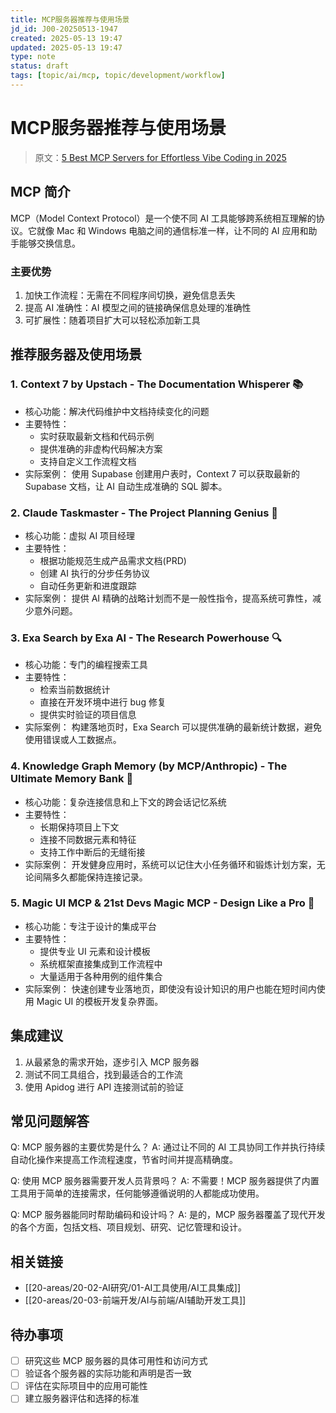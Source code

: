 ```yaml
---
title: MCP服务器推荐与使用场景
jd_id: J00-20250513-1947
created: 2025-05-13 19:47
updated: 2025-05-13 19:47
type: note
status: draft
tags: [topic/ai/mcp, topic/development/workflow]
---
```


# MCP服务器推荐与使用场景

> 原文：[5 Best MCP Servers for Effortless Vibe Coding in 2025](https://blog.stackademic.com/5-best-mcp-servers-for-effortless-vibe-coding-in-2025-4de16bcb0fb2)

## MCP 简介

MCP（Model Context Protocol）是一个使不同 AI 工具能够跨系统相互理解的协议。它就像 Mac 和 Windows 电脑之间的通信标准一样，让不同的 AI 应用和助手能够交换信息。

### 主要优势
1. 加快工作流程：无需在不同程序间切换，避免信息丢失
2. 提高 AI 准确性：AI 模型之间的链接确保信息处理的准确性
3. 可扩展性：随着项目扩大可以轻松添加新工具

## 推荐服务器及使用场景

### 1. Context 7 by Upstach - The Documentation Whisperer 📚
- 核心功能：解决代码维护中文档持续变化的问题
- 主要特性：
  - 实时获取最新文档和代码示例
  - 提供准确的非虚构代码解决方案
  - 支持自定义工作流程文档
- 实际案例：
  使用 Supabase 创建用户表时，Context 7 可以获取最新的 Supabase 文档，让 AI 自动生成准确的 SQL 脚本。

### 2. Claude Taskmaster - The Project Planning Genius 📝
- 核心功能：虚拟 AI 项目经理
- 主要特性：
  - 根据功能规范生成产品需求文档(PRD)
  - 创建 AI 执行的分步任务协议
  - 自动任务更新和进度跟踪
- 实际案例：
  提供 AI 精确的战略计划而不是一般性指令，提高系统可靠性，减少意外问题。

### 3. Exa Search by Exa AI - The Research Powerhouse 🔍
- 核心功能：专门的编程搜索工具
- 主要特性：
  - 检索当前数据统计
  - 直接在开发环境中进行 bug 修复
  - 提供实时验证的项目信息
- 实际案例：
  构建落地页时，Exa Search 可以提供准确的最新统计数据，避免使用错误或人工数据点。

### 4. Knowledge Graph Memory (by MCP/Anthropic) - The Ultimate Memory Bank 🧠
- 核心功能：复杂连接信息和上下文的跨会话记忆系统
- 主要特性：
  - 长期保持项目上下文
  - 连接不同数据元素和特征
  - 支持工作中断后的无缝衔接
- 实际案例：
  开发健身应用时，系统可以记住大小任务循环和锻炼计划方案，无论间隔多久都能保持连接记录。

### 5. Magic UI MCP & 21st Devs Magic MCP - Design Like a Pro 🎨
- 核心功能：专注于设计的集成平台
- 主要特性：
  - 提供专业 UI 元素和设计模板
  - 系统框架直接集成到工作流程中
  - 大量适用于各种用例的组件集合
- 实际案例：
  快速创建专业落地页，即使没有设计知识的用户也能在短时间内使用 Magic UI 的模板开发复杂界面。

## 集成建议

1. 从最紧急的需求开始，逐步引入 MCP 服务器
2. 测试不同工具组合，找到最适合的工作流
3. 使用 Apidog 进行 API 连接测试前的验证

## 常见问题解答

Q: MCP 服务器的主要优势是什么？
A: 通过让不同的 AI 工具协同工作并执行持续自动化操作来提高工作流程速度，节省时间并提高精确度。

Q: 使用 MCP 服务器需要开发人员背景吗？
A: 不需要！MCP 服务器提供了内置工具用于简单的连接需求，任何能够遵循说明的人都能成功使用。

Q: MCP 服务器能同时帮助编码和设计吗？
A: 是的，MCP 服务器覆盖了现代开发的各个方面，包括文档、项目规划、研究、记忆管理和设计。

## 相关链接
- [[20-areas/20-02-AI研究/01-AI工具使用/AI工具集成]]
- [[20-areas/20-03-前端开发/AI与前端/AI辅助开发工具]]

## 待办事项
- [ ] 研究这些 MCP 服务器的具体可用性和访问方式
- [ ] 验证各个服务器的实际功能和声明是否一致
- [ ] 评估在实际项目中的应用可能性
- [ ] 建立服务器评估和选择的标准